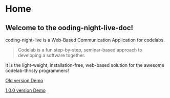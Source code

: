 # Home

## Welcome to the ooding-night-live-doc!

coding-night-live is a Web-Based Communication Application for codelabs.

> Codelab is a fun step-by-step, seminar-based approach to developing a software together.

It is the light-weight, installation-free, web-based solution for the awesome codelab-thristy programmers!

[Old version Demo](https://www.youtube.com/watch?v=-EFYUEsLLDo&feature=youtu.be)

[1.0.0 version Demo](https://www.youtube.com/watch?v=EgOmuShXVNE&feature=youtu.be)
